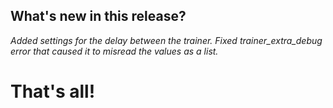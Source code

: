 ## What's new in this release?

_Added settings for the delay between the trainer._
_Fixed trainer_extra_debug error that caused it to misread the values as a list._





# That's all! 